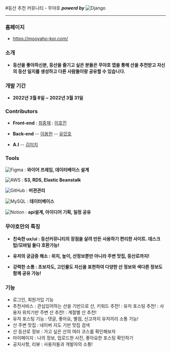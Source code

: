 #등산 추천 커뮤니티 - 무야호
***powerd by*** ![Django](https://img.shields.io/badge/django-%23092E20.svg?style=for-the-badge&logo=django&logoColor=white)

---

### 홈페이지
- https://mooyaho-kor.com/


### 소개

- **등산을 좋아하신분, 등산을 즐기고 싶은 분들은 무야호 앱을 통해 산을 추천받고 자신의 등산 일지를 생성하고 다른 사람들이랑 공유할 수 있습니다.**


### 개발 기간

- **2022년 3월 8일 ~ 2022년 3월 31일**


### Contributors

- **Front-end**
: [최중재](https://github.com/joong8812)
: [이호진](https://github.com/hojin9car)

- **Back-end**
-- [이용헌](https://github.com/yongheon-Lee)
-- [유민호](https://github.com/YuMinho915)

- **A.I**
-- [김미지](https://github.com/KIMMIJIDLQSLEK)


###  Tools

![Figma](https://img.shields.io/badge/figma-%23F24E1E.svg?style=for-the-badge&logo=figma&logoColor=white) 
: **와이어 프레임, 데이터베이스 설계**

![AWS](https://img.shields.io/badge/AWS-%23FF9900.svg?style=for-the-badge&logo=amazon-aws&logoColor=white)
: **S3, RDS, Elastic Beanstalk**

![GitHub](https://img.shields.io/badge/github-%23121011.svg?style=for-the-badge&logo=github&logoColor=white)
: **버젼관리**

![MySQL](https://img.shields.io/badge/mysql-%2300f.svg?style=for-the-badge&logo=mysql&logoColor=white)
: **데이터베이스**

![Notion](https://img.shields.io/badge/Notion-%23000000.svg?style=for-the-badge&logo=notion&logoColor=white)
: **api설계, 아이디어 기획, 일정 공유**


### 무야호만의 특징
- **친숙한 ux/ui : 등산커뮤니티의 장점을 살려 만든 사용하기 편리한 사이트. 데스크탑/모바일 둘다 호환가능!**

- **유저의 궁금증 해소 : 위치, 높이, 산정보뿐만 아니라 주변 맛집, 등산로까지!**

- **강력한 소통 : 초보자도, 고인물도 자신을 표현하여 다양한 산 정보와 색다른 정보도 함께 공유 가능!**


### 기능
- 로그인, 회원가입 기능
- 추천서비스
: 관심있어하는 산을 기반으로 산, 키워드 추천!
: 유저 포스팅 추천!
: 사용자 위치기반 주변 산 추천!
: 계절별 산 추천!
- 유저 포스팅 기능 : 댓글, 좋아요, 별점, 신고까지 유저끼리 소통 가능! 
- 산 주변 맛집 : 네이버 지도 기반 맛집 검색
- 산 등산로 정보 : 가고 싶은 산의 여러 코스를 확인해보자
- 마이페이지 : 나의 정보, 업로드한 사진, 좋아요한 포스팅 확인하기
- 공지사항, 리뷰 : 사용자들과 개발자의 소통!
